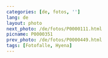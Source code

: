 ```yaml
---
categories: [de, fotos, '']
lang: de
layout: photo
next_photo: /de/fotos/P0000111.html
picname: P0000351
prev_photo: /de/fotos/P0000449.html
tags: [Fotofalle, Hyena]
---
```

